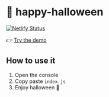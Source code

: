 # 🎃 happy-halloween

[![Netlify Status](https://api.netlify.com/api/v1/badges/b8c74293-641a-488b-9a02-ba89c7d11410/deploy-status)](https://app.netlify.com/sites/happy-halloween/deploys)

👉 [Try the demo](https://happy-halloween.netlify.app)

## How to use it

1. Open the console
2. Copy paste `index.js`
3. Enjoy halloween 👻
